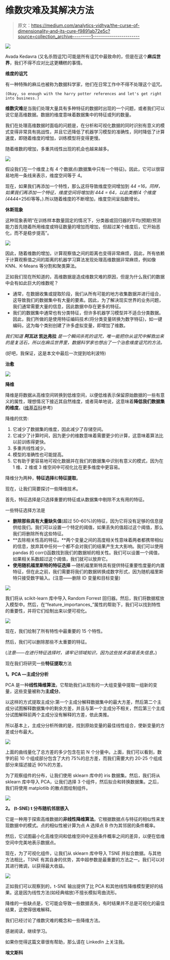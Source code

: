 # 维数灾难及其解决方法

> 原文：<https://medium.com/analytics-vidhya/the-curse-of-dimensionality-and-its-cure-f9891ab72e5c?source=collection_archive---------1----------------------->

![](img/3f936385068fd99ef91cb3409ae2599d.png)

Avada Kedavra (又名杀戮诅咒)可能是所有诅咒中最致命的，但是在这个**麻瓜世界**，我们不得不应对比这更糟糕的事情。

**维度的诅咒**

有一种特殊的麻瓜也被称为数据科学家，他们在日常工作中不得不处理这个诅咒。

```
(Okay, so enough with the harry potter references and let's get right into business.)
```

**维数灾难**是当我们处理大量具有多种特征的数据时出现的一个问题，或者我们可以说它是高维数据。数据的维度意味着数据集中的特征或列的数量。

我们在处理高维数据时面临的问题是，在分析和可视化数据的同时识别有意义的模式变得非常具有挑战性，并且它还降低了机器学习模型的准确性，同时降低了计算速度，即随着维度的增加，训练模型将变得更慢。

随着维数的增加，多重共线性出现的机会也越来越多。

![](img/0c99ac37c729103e697dd8c5cd925ea3.png)

假设我们在一个维度上有 4 个数据点(数据集中只有一个特征)。因此，它可以很容易地用一条线来表示，维度空间等于 4。

现在，如果我们再添加一个特性，那么这将导致维度空间增加到 4*4 =16。同样，如果我们再添加一个特征，维度空间将增加到 4*4*4 = 64，以此类推(4 个维度(4*4*4*4=256)等等。).所以随着维度的不断增加，维度空间呈指数增长。

**休斯现象**

这种现象表明“在训练样本数量固定的情况下，分类器或回归器的平均(预期)预测能力首先随着所用维度或特征数量的增加而增加，但超过某个维度后，它开始恶化，而不是稳步提高”。

![](img/a8266360adb8ccc20a2bc19ae696033d.png)

因此，随着维数的增加，计算观察值之间的距离也变得非常麻烦，因此，所有依赖于计算观察值之间的距离的机器学习算法发现处理高维数据非常麻烦，例如像 KNN、K-Means 等分割和聚类算法。

正如我们现在所知道的，高维数据是造成维数灾难的原因，但是为什么我们的数据中会有如此巨大的维数呢？

*   通常，在数据收集或提取阶段，我们从所有可能的地方收集数据并进行组合，这导致我们的数据集中有大量的要素。因此，为了解决现实世界的业务问题，我们通常需要大量的信息，因此数据中存在更多的特征。
*   我们的数据集中通常也有分类特征，但许多机器学习模型并不适合分类数据。因此，我们所做的是使用特征编码技术(将分类变量转换为数字特征)，如一键编码，这为每个类别创建了许多虚拟变量，即增加了维数。

*我们知道* ***阿瓦达*** **凯达弗拉** *是一个瞬间杀死的诅咒，唯一能把你从诅咒中解救出来的是复活石，所以在麻瓜世界里，数据科学家也想出了一个治愈维度诅咒的方法。*

(好吧，我保证，这是本文中最后一次提到哈利波特)

**治愈**

![](img/fc15faa307490caf2bc662c44395e239.png)

**降维**

降维是将数据从高维空间转换到低维空间，以便低维表示保留原始数据的一些有意义的属性，理想情况下接近其自然维度，或者简单地说，这意味着**降低我们数据集的维度**。([维基百科](https://www.google.com/url?sa=t&rct=j&q=&esrc=s&source=web&cd=&cad=rja&uact=8&ved=2ahUKEwiJgdGD0JjwAhULzDgGHV_ZAkcQFjAAegQIBBAD&url=https%3A%2F%2Fen.wikipedia.org%2Fwiki%2FDimensionality_reduction&usg=AOvVaw3LPYfrqd7rNyW_pqgFqj31)参考)

降维的优势:

1.  它减少了数据集的维度，因此减少了存储空间。
2.  它减少了计算时间，因为更少的维数意味着需要更少的计算，这意味着算法比以前训练得更快。
3.  多重共线性减少。
4.  模型的准确性也可能提高。
5.  它有助于更容易地可视化数据并在我们的数据集中识别有意义的模式，因为在 1 维、2 维或 3 维空间中可视化比在更多维度中更容易。

降维分为两种，**特征选择**和**特征提取**。

现在，让我们简要探讨一些降维技术。

首先，特征选择是只选择重要的特征或从数据集中剔除不太有用的特征。

一些特征选择方法是

*   **删除那些具有大量缺失值**(超过 50–60%)的特征，因为它将没有足够的信息提供给我们。我们可以设置一个特定的阈值，如果丢失的值超过这个阈值，那么我们将删除所有这些特征。
*   **去除相关性高的特征。**两个变量之间的高度相关性意味着两者都携带相似的信息，放弃其中任何一个都不会对我们的结果产生太大影响。我们可以使用 pandas 的 corr()函数找到我们的数据帧的相关性。我们可以设置一个阈值，如果相关系数超过这个阈值，我们就可以放弃它。
*   **使用随机福里斯特的特征选择** —随机福里斯特具有提供特征重要性度量的内置特征，但在此之前，我们需要将我们的数据转换成数字形式，因为随机福里斯特只接受数字输入。(注意——删除 ID 变量和目标变量)

![](img/5a594cb61fa1c8a343a85955a6ebdbd4.png)

我们将从 scikit-learn 库中导入 Random Forrest 回归器。然后，我们将数据框放入模型中。然后，在“feature_importances_”属性的帮助下，我们可以找到特性的重要性，并将它们绘制出来以便可视化。

![](img/5bdd5bb8d5894b5810b116a34d9b3889.png)

现在，我们绘制了所有特性中最重要的 15 个特性。

然后，我们可以删除那些不太重要的特征。

(*注意——在进行特征选择时，请牢记领域知识，因为这些技术容易丢失信息。*)

现在我们将研究一些**特征提取**方法

**1。PCA —主成分分析**

PCA 是一种**线性降维算法**，它帮助我们从现有的一大组变量中提取一组新的变量，这些变量被称为**主成分**。

以这样的方式提取主成分:第一个主成分解释数据集中的最大方差，然后第二个主成分试图解释数据集中的剩余方差，并且与第一个主成分不相关，然后第三个主成分试图解释前两个主成分没有解释的方差，依此类推。

所以基本上，主成分分析所做的是，找到原始变量的最佳线性组合，使新变量的方差或分布最大。

![](img/18dea8840f5f4555037e1f2618589032.png)

上面的曲线量化了总方差的多少包含在前 N 个分量中。上面，我们可以看到，数字的前 10 个组成部分包含了大约 75%的总方差，而我们需要大约 20-25 个组成部分来描述接近 90%的方差。

为了观察组件的分布，让我们使用 sklearn 库中的 iris 数据集。然后，我们将从 sklearn 库中导入 PCA，让我们选择 3 个组件，然后拟合和转换数据集。之后，我们将使用 matplotlib 的散点图绘制组件。

![](img/f3dbc4d6069cfa8ba77ceb076063556f.png)

**2。** **(t-SNE) t 分布随机邻居嵌入**

它是一种用于探索高维数据的**非线性降维算法**。它根据数据点与特征的相似性来发现数据中的模式。点的相似性被计算为点 A 选择点 B 作为其邻居的条件概率。

然后，它试图最小化高维空间和低维空间中这些条件概率之间的差异，以便在低维空间中完美地表示数据点。

现在，为了可视化组件，让我们从 sklearn 库中导入 TSNE 并拟合数据。与其他方法相比，TSNE 有其自身的优势，其中超参数是最重要的方法之一。我们可以对其进行微调，以获得最大收益。

![](img/f65883bcb3a69da6407b10461e987832.png)

正如我们可以观察到的，t-SNE 输出提供了比 PCA 和其他线性降维模型更好的结果。这是因为线性方法(如经典缩放)不擅长模拟弯曲流形。

降维的一些缺点是，它可能会导致一些数据丢失，有时结果并不总是可视化的最佳结果，这使得很难解释。

我们已经讨论了维数灾难的概念和一些降维方法。

感谢阅读，继续学习。

如果你觉得这篇文章很有帮助，那么请在 LinkedIn 上关注我。

**埃文斯科**
